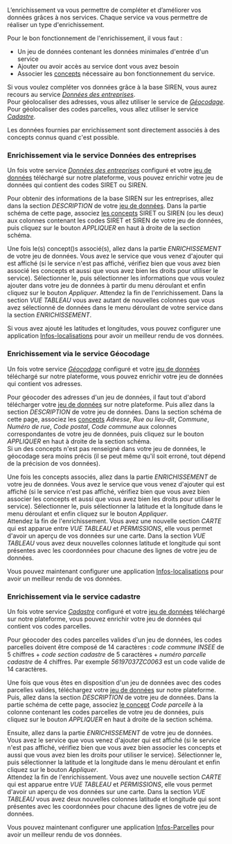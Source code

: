 L’enrichissement va vous permettre de compléter et d’améliorer vos données grâces à nos services.
Chaque service va vous permettre de réaliser un type d'enrichissement.

Pour le bon fonctionnement de l'enrichissement, il vous faut :
* Un jeu de données contenant les données minimales d'entrée d'un service
* Ajouter ou avoir accès au service dont vous avez besoin
* Associer les [concepts](user-guide/concepts) nécessaire au bon fonctionnement du service.

Si vous voulez compléter vos données grâce à la base SIREN, vous aurez recours au service [*Données des entreprises*](user-guide/service-entreprise).  
Pour géolocaliser des adresses, vous allez utiliser le service de [*Géocodage*](user-guide/service-geocoder).  
Pour géolocaliser des codes parcelles, vous allez utiliser le service [*Cadastre*](user-guide/service-land-register).

Les données fournies par enrichissement sont directement associés à des concepts connus quand c'est possible.

### Enrichissement via le service Données des entreprises

Un fois votre service [*Données des entreprises*](user-guide/service-entreprise) configuré et votre [jeu de données](user-guide/dataset) téléchargé sur notre plateforme, vous pouvez enrichir votre jeu de données qui contient des codes SIRET ou SIREN.

Pour obtenir des informations de la base SIREN sur les entreprises, allez dans la section *DESCRIPTION* de votre [jeu de données](user-guide/dataset). Dans la partie schéma de cette page, associez [les concepts](user-guide/concepts) SIRET ou SIREN (ou les deux) aux colonnes contenant les codes SIRET et SIREN de votre jeu de données, puis cliquez sur le bouton *APPLIQUER* en haut à droite de la section schéma.

Une fois le(s) concept()s associé(s), allez dans la partie *ENRICHISSEMENT* de votre jeu de données. Vous avez le service que vous venez d'ajouter qui est affiché (si le service n'est pas affiché, vérifiez bien que vous avez bien associé les concepts et aussi que vous avez bien les droits pour utiliser le service). Sélectionner le, puis sélectionner les informations que vous voulez ajouter dans votre jeu de données à partir du menu déroulant et enfin cliquez sur le bouton *Appliquer*. Attendez la fin de l'enrichissement. Dans la section *VUE TABLEAU* vous avez autant de nouvelles colonnes que vous avez sélectionné de données dans le menu déroulant de votre service dans la section *ENRICHISSEMENT*.

Si vous avez ajouté les latitudes et longitudes, vous pouvez configurer une application [Infos-localisations](user-guide/application-infos-location) pour avoir un meilleur rendu de vos données.

### Enrichissement via le service Géocodage

Un fois votre service [*Géocodage*](user-guide/service-geocoder) configuré et votre [jeu de données](user-guide/dataset) téléchargé sur notre plateforme, vous pouvez enrichir votre jeu de données qui contient vos adresses.

Pour géocoder des adresses d'un jeu de données, il faut tout d'abord télécharger votre [jeu de données](user-guide/dataset) sur notre plateforme. Puis allez dans la section *DESCRIPTION* de votre jeu de données. Dans la section schéma de cette page, associez les [concepts](user-guide/concepts) *Adresse*, *Rue ou lieu-dit*, *Commune*, *Numéro de rue*, *Code postal*, *Code commune* aux colonnes correspondantes de votre jeu de données, puis cliquez sur le bouton *APPLIQUER* en haut à droite de la section schéma.  
Si un des concepts n'est pas renseigné dans votre jeu de données, le géocodage sera moins précis (il se peut même qu'il soit erroné, tout dépend de la précision de vos données).

Une fois les concepts associés, allez dans la partie *ENRICHISSEMENT* de votre jeu de données. Vous avez le service que vous venez d'ajouter qui est affiché (si le service n'est pas affiché, vérifiez bien que vous avez bien associer les concepts et aussi que vous avez bien les droits pour utiliser le service). Sélectionner le, puis sélectionner la latitude et la longitude dans le menu déroulant et enfin cliquez sur le bouton *Appliquer*.  
Attendez la fin de l'enrichissement. Vous avez une nouvelle section *CARTE* qui est apparue entre *VUE TABLEAU* et *PERMISSIONS*, elle vous permet d'avoir un aperçu de vos données sur une carte. Dans la section *VUE TABLEAU* vous avez deux nouvelles colonnes latitude et longitude qui sont présentes avec les coordonnées pour chacune des lignes de votre jeu de données.

Vous pouvez maintenant configurer une application [Infos-localisations](user-guide/application-infos-location) pour avoir un meilleur rendu de vos données.

### Enrichissement via le service cadastre

Un fois votre service [*Cadastre*](user-guide/service-land-register) configuré et votre [jeu de données](user-guide/dataset) téléchargé sur notre plateforme, vous pouvez enrichir votre jeu de données qui contient vos codes parcelles.

Pour géocoder des codes parcelles valides d'un jeu de données, les codes parcelles doivent être composé de 14 caractères : *code commune INSEE* de 5 chiffres + *code section cadastre* de 5 caractères + *numéro parcelle cadastre* de 4 chiffres. Par exemple *56197037ZC0063* est un code valide de 14 caractères.

Une fois que vous êtes en disposition d'un jeu de données avec des codes parcelles valides, téléchargez votre [jeu de données](user-guide/dataset) sur notre plateforme.  
Puis, allez dans la section *DESCRIPTION* de votre jeu de données. Dans la partie schéma de cette page, associez [le concept](user-guide/concepts)  *Code parcelle* à la colonne contenant les codes parcelles de votre jeu de données, puis cliquez sur le bouton *APPLIQUER* en haut à droite de la section schéma.

Ensuite, allez dans la partie *ENRICHISSEMENT* de votre jeu de données. Vous avez le service que vous venez d'ajouter qui est affiché (si le service n'est pas affiché, vérifiez bien que vous avez bien associer les concepts et aussi que vous avez bien les droits pour utiliser le service). Sélectionner le, puis sélectionner la latitude et la longitude dans le menu déroulant et enfin cliquez sur le bouton *Appliquer*.  
Attendez la fin de l'enrichissement. Vous avez une nouvelle section *CARTE* qui est apparue entre *VUE TABLEAU* et *PERMISSIONS*, elle vous permet d'avoir un aperçu de vos données sur une carte. Dans la section *VUE TABLEAU* vous avez deux nouvelles colonnes latitude et longitude qui sont présentes avec les coordonnées pour chacune des lignes de votre jeu de données.

Vous pouvez maintenant configurer une application [Infos-Parcelles](user-guide/application-infos-parcel) pour avoir un meilleur rendu de vos données.
